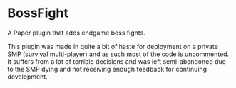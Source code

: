 # BossFight
A Paper plugin that adds endgame boss fights.

This plugin was made in quite a bit of haste for deployment on a private SMP (survival multi-player) and as such most of the code is uncommented.
It suffers from a lot of terrible decisions and was left semi-abandoned due to the SMP dying and not receiving enough feedback for continuing development.

